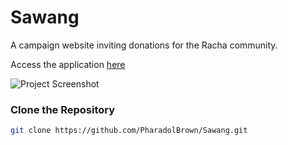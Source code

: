 # Sawang

A campaign website inviting donations for the Racha community.

Access the application [here](https://pharadolbrown.github.io/Sawang/)

![Project Screenshot](https://img5.pic.in.th/file/secure-sv1/Sawang.png)

### Clone the Repository

```bash
git clone https://github.com/PharadolBrown/Sawang.git
